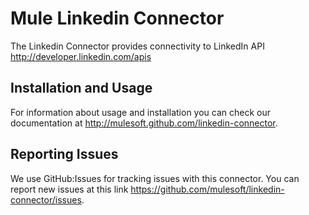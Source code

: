 Mule Linkedin Connector
=========================

The Linkedin Connector provides connectivity to LinkedIn API http://developer.linkedin.com/apis

Installation and Usage
----------------------

For information about usage and installation you can check our documentation at http://mulesoft.github.com/linkedin-connector.

Reporting Issues
----------------

We use GitHub:Issues for tracking issues with this connector. You can report new issues at this link https://github.com/mulesoft/linkedin-connector/issues.
